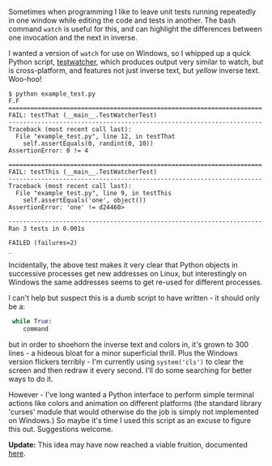 <!--
.. title: Testwatcher
.. slug: testwatcher
.. date: 2009-04-29 23:02:59-05:00
.. tags: python,testing
.. link: 
.. description: 
.. type: text
-->


Sometimes when programming I like to leave unit tests running
repeatedly in one window while editing the code and tests in another.
The bash command `watch` is useful for this, and can highlight the
differences between one invocation and the next in
inverse.

I wanted a version of `watch` for use on Windows, so I whipped up a
quick Python script,
[testwatcher](http://code.google.com/p/testwatcher/), which produces
output very similar to watch, but is cross-platform, and features not
just inverse text, but *yellow* inverse text. Woo-hoo!

``` shell_session
$ python example_test.py
F.F
======================================================================
FAIL: testThat (__main__.TestWatcherTest)
----------------------------------------------------------------------
Traceback (most recent call last):
  File "example_test.py", line 12, in testThat
    self.assertEquals(0, randint(0, 10))
AssertionError: 0 != 4

======================================================================
FAIL: testThis (__main__.TestWatcherTest)
----------------------------------------------------------------------
Traceback (most recent call last):
  File "example_test.py", line 9, in testThis
    self.assertEquals('one', object())
AssertionError: 'one' != d24460>

----------------------------------------------------------------------
Ran 3 tests in 0.001s

FAILED (failures=2)
_
```

Incidentally, the above test makes it very clear that Python objects in
successive processes get new addresses on Linux, but interestingly on
Windows the same addresses seems to get re-used for different processes.

I can't help but suspect this is a dumb script to have written - it
should only be a:

```python
 while True:
    command
```

but in order to shoehorn the inverse text and colors in, it's grown to
300 lines - a hideous bloat for a minor superficial thrill. Plus the
Windows version flickers terribly - I'm currently using `system('cls')`
to clear the screen and then redraw it every second. I'll do some
searching for better ways to do it.

However - I've long wanted a Python interface to perform simple terminal
actions like colors and animation on different platforms (the standard
library 'curses' module that would otherwise do the job is simply not
implemented on Windows.) So maybe it's time I used this script as an
excuse to figure this out. Suggestions welcome.

**Update:** This idea may have now reached a viable fruition, documented
[here](/posts/2010/10/15/rerun-unit-tests-whenever-files-update.html).
